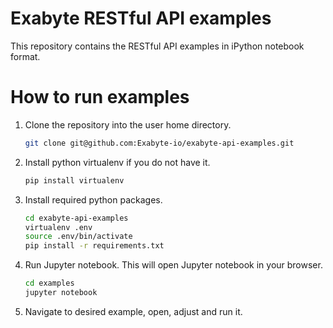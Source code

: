 # Exabyte RESTful API examples

This repository contains the RESTful API examples in iPython notebook format.

# How to run examples

1. Clone the repository into the user home directory.
    
    ```bash
    git clone git@github.com:Exabyte-io/exabyte-api-examples.git
    ```

2. Install python virtualenv if you do not have it.
    ```bash
    pip install virtualenv
    ```

3. Install required python packages.

    ```bash
    cd exabyte-api-examples
    virtualenv .env
    source .env/bin/activate
    pip install -r requirements.txt
    ```

4. Run Jupyter notebook. This will open Jupyter notebook in your browser.

    ```bash
    cd examples
    jupyter notebook
    ```

5. Navigate to desired example, open, adjust and run it.
